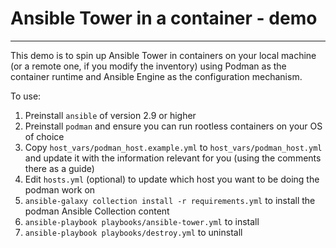 # Ansible Tower in a container - demo

---

This demo is to spin up Ansible Tower in containers on your local machine (or a remote one, if you modify the inventory) using Podman as the container runtime and Ansible Engine as the configuration mechanism.

To use:

1. Preinstall `ansible` of version 2.9 or higher
1. Preinstall `podman` and ensure you can run rootless containers on your OS of choice
1. Copy `host_vars/podman_host.example.yml` to `host_vars/podman_host.yml` and update it with the information relevant for you (using the comments there as a guide)
1. Edit `hosts.yml` (optional) to update which host you want to be doing the podman work on
1. `ansible-galaxy collection install -r requirements.yml` to install the podman Ansible Collection content
1. `ansible-playbook playbooks/ansible-tower.yml` to install
1. `ansible-playbook playbooks/destroy.yml` to uninstall
